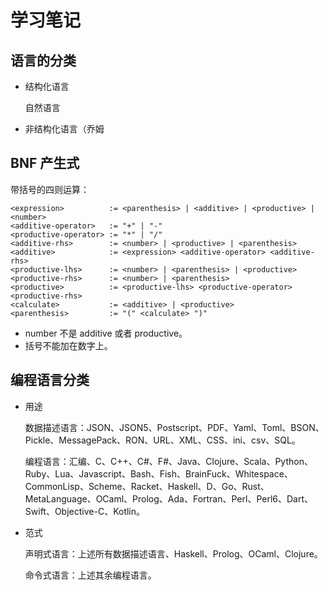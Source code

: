 # 学习笔记

## 语言的分类

- 结构化语言

  自然语言

- 非结构化语言（乔姆


## BNF 产生式

带括号的四则运算：

    <expression>          := <parenthesis> | <additive> | <productive> | <number>
    <additive-operator>   := "+" | "-"
    <productive-operator> := "*" | "/"
    <additive-rhs>        := <number> | <productive> | <parenthesis>
    <additive>            := <expression> <additive-operator> <additive-rhs>
    <productive-lhs>      := <number> | <parenthesis> | <productive>
    <productive-rhs>      := <number> | <parenthesis>
    <productive>          := <productive-lhs> <productive-operator> <productive-rhs>
    <calculate>           := <additive> | <productive>
    <parenthesis>         := "(" <calculate> ")"

- number 不是 additive 或者 productive。
- 括号不能加在数字上。

## 编程语言分类

- 用途

  数据描述语言：JSON、JSON5、Postscript、PDF、Yaml、Toml、BSON、Pickle、MessagePack、RON、URL、XML、CSS、ini、csv、SQL。

  编程语言：汇编、C、C++、C#、F#、Java、Clojure、Scala、Python、Ruby、Lua、Javascript、Bash、Fish、BrainFuck、Whitespace、CommonLisp、Scheme、Racket、Haskell、D、Go、Rust、MetaLanguage、OCaml、Prolog、Ada、Fortran、Perl、Perl6、Dart、Swift、Objective-C、Kotlin。

- 范式

  声明式语言：上述所有数据描述语言、Haskell、Prolog、OCaml、Clojure。

  命令式语言：上述其余编程语言。
